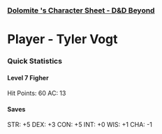 ### [Dolomite 's Character Sheet - D&D Beyond](https://www.dndbeyond.com/characters/129298653)
# Player - Tyler Vogt

### Quick Statistics 
#### Level 7 Figher
 Hit Points: 60
 AC: 13 
#### Saves
STR: +5 
DEX: +3
CON: +5
INT: +0
WIS: +1
CHA: -1